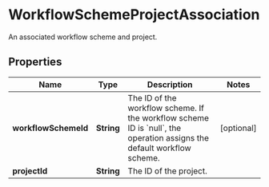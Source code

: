 

# WorkflowSchemeProjectAssociation

An associated workflow scheme and project.

## Properties

| Name | Type | Description | Notes |
|------------ | ------------- | ------------- | -------------|
|**workflowSchemeId** | **String** | The ID of the workflow scheme. If the workflow scheme ID is &#x60;null&#x60;, the operation assigns the default workflow scheme. |  [optional] |
|**projectId** | **String** | The ID of the project. |  |



